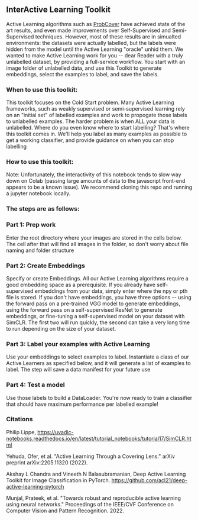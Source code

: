 ## InterActive Learning Toolkit

Active Learning algorithms such as [ProbCover](https://paperswithcode.com/paper/active-learning-through-a-covering-lens) have achieved state of the art results, and even made improvements over Self-Supervised and Semi-Supervised techniques. However, most of these results are in simualted environments: the datasets were actually labelled, but the labels were hidden from the model until the Active Learning "oracle" unhid them. We wanted to make Active Learning work for you -- dear Reader with a truly unlabelled dataset, by providing a full-service workflow. You start with an image folder of unlabelled data, and use this Toolkit to generate embeddings, select the examples to label, and save the labels.

### When to use this toolkit: 

This toolkit focuses on the Cold Start problem. Many Active Learning frameworks, such as weakly supervised or semi-supervised learning rely on an "initial set" of labelled examples and work to propogate those labels to unlabelled examples. The harder problem is when ALL your data is unlabelled. Where do you even know where to start labelling? That's where this toolkit comes in. We'll help you label as many examples as possible to get a working classifier, and provide guidance on when you can stop labelling

### How to use this toolkit: 

Note: Unfortunately, the interactivity of this notebook tends to slow way down on Colab (passing large amounts of data to the javascript front-end appears to be a known issue). We recommend cloning this repo and running a jupyter notebook locally.

### The steps are as follows:

### Part 1: Prep work
Enter the root directory where your images are stored in the cells below. The cell after that will find all images in the folder, so don't worry about file naming and folder structure

### Part 2: Create Embeddings
Specify or create Embeddings. All our Active Learning algorithms require a good embedding space as a prerequisite. If you already have self-supervised embeddings from your data, simply enter where the npy or pth file is stored. If you don't have embeddings, you have three options -- using the forward pass on a pre-trained VGG model to generate embeddings, using the forward pass on a self-supervised ResNet to generate embeddings, or fine-tuning a self-supervised model on your dataset with SimCLR. The first two will run quickly, the second can take a very long time to run depending on the size of your dataset.

### Part 3: Label your examples with Active Learning
Use your embeddings to select examples to label. Instantiate a class of our Active Learners as specified below, and it will generate a list of examples to label. The step will save a data manifest for your future use

### Part 4: Test a model
Use those labels to build a DataLoader. You're now ready to train a classifier that should have maximum performance per labelled example!

### Citations

Philip Lippe, https://uvadlc-notebooks.readthedocs.io/en/latest/tutorial_notebooks/tutorial17/SimCLR.html

Yehuda, Ofer, et al. "Active Learning Through a Covering Lens." arXiv preprint arXiv:2205.11320 (2022).

Akshay L Chandra and Vineeth N Balasubramanian, Deep Active Learning Toolkit for Image Classification in PyTorch. https://github.com/acl21/deep-active-learning-pytorch

Munjal, Prateek, et al. "Towards robust and reproducible active learning using neural networks." Proceedings of the IEEE/CVF Conference on Computer Vision and Pattern Recognition. 2022.
